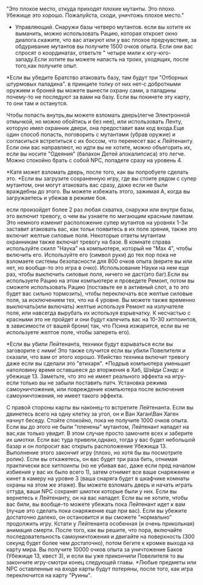 "Это плохое место, откуда приходят плохие мутанты. Это плохо. Убежище это хорошо.
Пожалуйста, сходи, уничтожь плохое место."
- Управляющий.
Снаружи базы четверо мутантов. если вы хотите их выманить, можно использовать Рацию, которая откроет окно диалога.скажите, что вас атакуют или у вас плохое предчувствие, за обдуривание мутантов вы получите 1500 очков опыта. Если они вас спросят о координатах, ответьте " четыре мили к югу-юго-западу.Если хотите вы можете напасть на троих, уходящих, после того,как получите опыт.

*Если вы убедите Братство атаковать базу, там будут три "Отборных штурмовых паладина". в принципе толку от них нет-с добротными оружием и броней вы можете вынести охрану сами, а паладины почему-то не последуют за вами на базу. Если вы покинете эту карту, то они там и останутся.

 Чтобы попасть внутрь,вы можете взломать дверь(легче Электронной отмычкой, но можно обойтись и без нее), или использовать Ленту, которую имел охранник двери, она предоставит вам код входа.Еще один способ попасть, поговорить с мутантами (убрав оружие) и согласиться встретиться с их боссом, что перенесет вас к Лейтенанту. Если они вас направляют, но идти вы не хотите, можно объегорить их, если вы носите "Одеяния" (балахон Детей апокалипсиса) это легче. Можно спокойно брать с собой NPC, попадете сразу на уровень 4.

*Катя может взломать дверь, после того, как вы попробуете сделать это.
*Если вы загрузите сохраненную игру, где вы стоите рядом с супер мутантом, они могут атаковать вас сразу, даже если не были враждебны до этого. Вы можете избежать этого, зажимая А, когда вы загружаетесь и убежав в режиме боя.

если произойдет более 2 раз любая схватка, снаружи или внутри базы, это включит тревогу, о чем вы узнаете по мигающим красным лампам. Это немного изменит расположение супер мутантов на уровнях 1-3и заставит атаковать вас, как тольк появитесь в их поле зрения, также это включит желтые силовые поля. Некоторые ответы мутантам охранникам также включат тревогу на базе.
В комнате справа используйте скилл "Наука" на компьютере, который не "Мах 4", чтобы включить его. Используйте его (символ руки) до тех пор пока не взломаете системы безопасности для 800 очков опыта (верите вы или нет, но вообще-то это игра в очко). Использование Науки на нем еще раз, чтобы выключить силовые поля, ничего не даст(это баг).Если вы используете Рацию на этом компьютере и проведете Ремонт, потом вы сможете использовать Рацию (поставьте ее в активный слот, а то это будет вас сильно тормозить), чтобы переключать все желтые силовые поля, за исключением тех, что на 4 уровне. Вы можете также временно выключать(или включать) желтые используя Ремонт на излучателе поля, или навсегда вырубать их используя взрывчатку. К несчастью с красными это не пройдет и они будут калечить вас на 10-30 хитпоинтов, в зависимости от вашей брони( так, что Псина изжарится, если вы не используете желтое поле, чтобы запереть его).

*Если вы убили Лейтенанта, техники будут взрываться если вы заговорите с ними! Это также случится если вы убили Повелителя и сказали, что вам от этого хорошо. Убийство техника включит тревогу даже если вы сделали это "втихаря".
*Подрыв компьютера уменьшит наполовину время оставшееся до вторжения в Хаб, Шэйди Сэндс и убежище 13. Заметьте, что это не имеет реального эффекта на игру-если только вы не забыли поставить патч. Установка режима самоуничтожения, или повреждение компьютера после включения самоуничтожения, не имеет такого эффекта.

С правой стороны карты вы наконец-то встретите Лейтенанта. Если вы двинетесь всего на одну клетку за угол, он и Ван Хаган\Ван Хаген начнут беседу. Стойте спокойно, пока не получите 1000 очков опыта. Если вы до этого не были "пленены" мутантом, Лейтенант нападет на вас,как только увидит. В этом случае просто замочите всех и заберите их шмотки.
Если вас туда привели,однако, тогда у вас будет небольшой базар и он попросит вас открыть расположение Убежища 13. Выполнение этого  закончит игру (плохо, но хотя бы вы посмотрите ролик). Если вы откажетесь, он вас будет три раза бить, отнимая практически все хитпоинты (но не убивая вас, даже если пред началом избиения у вас их было всего 1), затем отнимет все ваше снаряжение и кинет в камеру на уровне 3 (ваша снаряга будет в шкафчике комнаты охраны на этом же этаже). Вы можете взломать дверь и начать играть оттуда, ваши NPC сохранят шмотки которые были у них. Если вы вернетесь к Лейтенанту, он на вас нападет.
Если вы не хотите, чтобы вас били, вы вообще-то можете убежать пока Лейтенант идет к вам (лучше это сделать пока снаряжение еще при вас). Если вы убежите достаточно далеко, он остановится и вы сможете "нормально" продолжить игру. Кстати у Лейтенанта особенная (и очень прикольная) анимация смерти.
После того, как вы решите, что пора, включайте последовательность самоуничтожения и двигайте на поверхность (300 секунд будет более чем достаточно), потом бегите к кромке выхода на карту мира. Вы получите 10000 очков опыта за уничтожение Баков (Убежище 13, квест 3), и если вы уже прикончили Повелителя то вы закончите игру-смотри конец следующей главы.
*Любые предметы или NPC оставленные на входе карты будут потеряны, после того, как игра переключится на карту "Руины".




